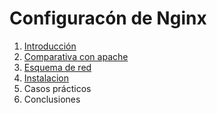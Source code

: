 # Configuracón de Nginx

1.  [Introducción](https://github.com/AleBayo/nginx/blob/main/Introdución.md)
2.  [Comparativa con apache](https://github.com/AleBayo/nginx/blob/main/Comparativa_Con_Apache.md)
3.  [Esquema de red](https://github.com/AleBayo/nginx/blob/main/Esquema_De_Red.md)
4.  [Instalacion](https://github.com/AleBayo/nginx/blob/main/instalación.md)
5.  Casos prácticos
6.  Conclusiones
